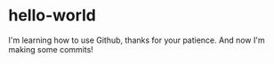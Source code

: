 # hello-world
I'm learning how to use Github, thanks for your patience.
And now I'm making some commits!
